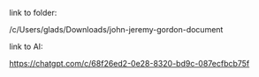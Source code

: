 link to folder:

/c/Users/glads/Downloads/john-jeremy-gordon-document


link to AI:

https://chatgpt.com/c/68f26ed2-0e28-8320-bd9c-087ecfbcb75f
